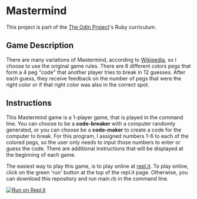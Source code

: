# Mastermind
This project is part of the [The Odin Project](https://www.theodinproject.com/courses/ruby-programming/lessons/oop)'s Ruby curriculum. 

## Game Description
There are many variations of Mastermind, according to [Wikipedia](https://en.wikipedia.org/wiki/Mastermind_(board_game)), so I choose to use the original game rules. There are 6 different colors pegs that form a 4 peg "code" that another player tries to break in 12 guesses. After each guess, they receive feedback on the number of pegs that were the right color or if that right color was also in the correct spot. 

## Instructions
This Mastermind game is a 1-player game, that is played in the command line. You can choose to be a **code-breaker** with a computer randomly generated, or you can choose be a **code-maker** to create a code for the computer to break. For this program, I assigned numbers 1-6 to each of the colored pegs, so the user only needs to input those numbers to enter or guess the code. There are additional instructions that will be displayed at the beginning of each game.

The easiest way to play this game, is to play online at [repl.it](https://repl.it/github/rlmoser99/ruby_Mastermind). To play online, click on the green 'run' button at the top of the repl.it page. Otherwise, you can download this repository and run main.rb in the command line. 

[![Run on Repl.it](https://repl.it/badge/github/rlmoser99/ruby_Mastermind)](https://repl.it/github/rlmoser99/ruby_Mastermind)
